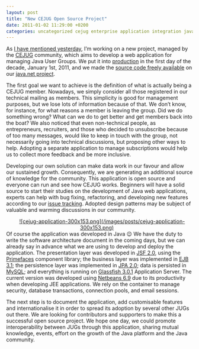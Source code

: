 ```yaml
---
layout: post
title: "New CEJUG Open Source Project"
date: 2011-01-02 11:29:00 +0200
categories: uncategorized cejug enterprise application integration java netbeans open source security software architecture web
---
```


As <a href="http://69.89.31.239/~hildeber/?p=52">I have mentioned yesterday</a>, I’m working on a new project, managed by the <a href="http://www.cejug.org/">CEJUG</a> community, which aims to develop a web application for managing Java User Groups. We put it into <a href="http://www.cejug.org/jug">production</a> in the first day of the decade, January 1st, 2011, and we made the <a href="http://java.net/projects/cejug/sources/svn/show/trunk/jug">source code freely available</a> on our <a href="http://www.java.net/projects/cejug">java.net project</a>. 

The first goal we want to achieve is the definition of what is actually being a CEJUG member. Nowadays, we simply consider all those registered in our technical mailing as members. This simplicity is good for management purposes, but we lose lots of information because of that. We don’t know, for instance, for what reasons a member is leaving the group. Did we do something wrong? What can we do to get better and get members back into the boat? We also noticed that even non-technical people, as entrepreneurs, recruiters, and those  who decided to unsubscribe because of too many messages, would like to keep in touch with the group, not necessarily going into technical discussions, but proposing other ways to help. Adopting a separate application to manage subscriptions would help us to collect more feedback and be more inclusive.

Developing our own solution can make data work in our favour and allow our sustained growth. Consequently, we are generating an additional source of knowledge for the community. This  application is open source and everyone can run and see how CEJUG works. Beginners will have a solid source to start their studies on the development of Java web applications, experts  can help with bug fixing, refactoring, and developing new features  according to our <a href="http://java.net/jira/browse/CEJUG">issue tracking</a>. Adopted design patterns may be subject of valuable and warming discussions in our community.

<div style="clear: both; text-align: center;"><a href="http://69.89.31.239/~hildeber/wp-content/uploads/2011/01/cejug-application.png" style="margin-left: 1em; margin-right: 1em;">![cejug-application-300x153.png](/images/posts/cejug-application-300x153.png)</a></div>
Of course the application was developed in Java 😉 We have the duty to write the software architecture document in the coming days, but we can already say in advance what we are using to develop and deploy the application. The presentation layer was developed in <a href="http://jcp.org/en/jsr/detail?id=314">JSF 2.0</a>, using the <a href="http://www.primefaces.org/">Primefaces</a> component library; the business layer was implemented in <a href="http://jcp.org/en/jsr/detail?id=318">EJB 3.1</a>; the persistence layer was implemented in <a href="http://jcp.org/en/jsr/detail?id=317">JPA 2.0</a>; data is persisted in <a href="http://www.mysql.com/">MySQL</a>; and everything is running on <a href="http://glassfish.java.net/">Glassfish 3.0.1</a> Application Server. The current version was developed using <a href="http://www.netbeans.org/">Netbeans 6.9</a> due to its productivity when developing JEE applications. We rely on the container to manage security, database transactions, connection pools, and email sessions.

The next step is to document the application, add customisable features and internationalise it in order to spread its adoption by several other JUGs out there. We are looking for contributors and supporters to make this a successful open source project. We hope one day, we could promote interoperability between JUGs through this application, sharing mutual knowledge, events, effort on the growth of the Java platform and the Java community.
